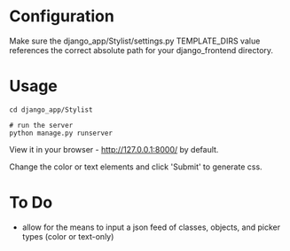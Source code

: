 # Configuration

Make sure the django_app/Stylist/settings.py TEMPLATE_DIRS value references the correct absolute path for your django_frontend directory.


# Usage
    cd django_app/Stylist
    
    # run the server
    python manage.py runserver

View it in your browser - http://127.0.0.1:8000/ by default.

Change the color or text elements and click 'Submit' to generate css.

# To Do
* allow for the means to input a json feed of classes, objects, and picker types (color or text-only)